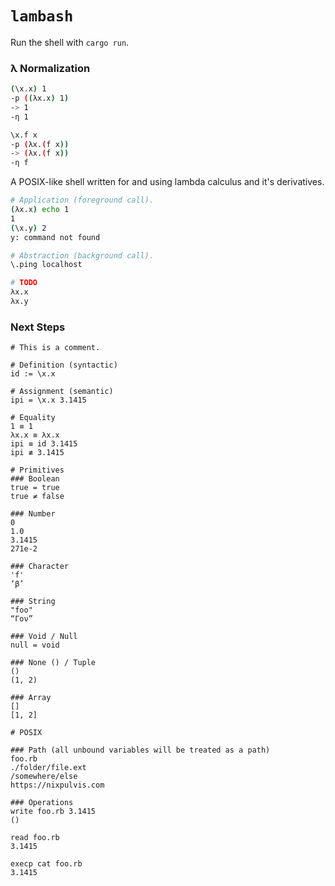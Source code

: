 # `lambash`

Run the shell with `cargo run`.

### λ Normalization

```sh
(\x.x) 1
-p ((λx.x) 1)
-> 1
-η 1

\x.f x
-p (λx.(f x))
-> (λx.(f x))
-η f
```

A POSIX-like shell written for and using lambda calculus and it's derivatives.

```sh
# Application (foreground call).
(λx.x) echo 1
1
(\x.y) 2
y: command not found

# Abstraction (background call).
\.ping localhost

# TODO
λx.x
λx.y

```

### Next Steps

```
# This is a comment.

# Definition (syntactic)
id := \x.x

# Assignment (semantic)
ipi = \x.x 3.1415

# Equality
1 ≡ 1
λx.x ≡ λx.x
ipi ≡ id 3.1415
ipi ≢ 3.1415

# Primitives
### Boolean
true = true
true ≠ false

### Number
0
1.0
3.1415
271e-2

### Character
'f'
‘β’

### String
"foo"
“Γον”

### Void / Null
null = void

### None () / Tuple
()
(1, 2)

### Array
[]
[1, 2]

# POSIX

### Path (all unbound variables will be treated as a path)
foo.rb
./folder/file.ext
/somewhere/else
https://nixpulvis.com

### Operations
write foo.rb 3.1415
()

read foo.rb
3.1415

execp cat foo.rb
3.1415
```
